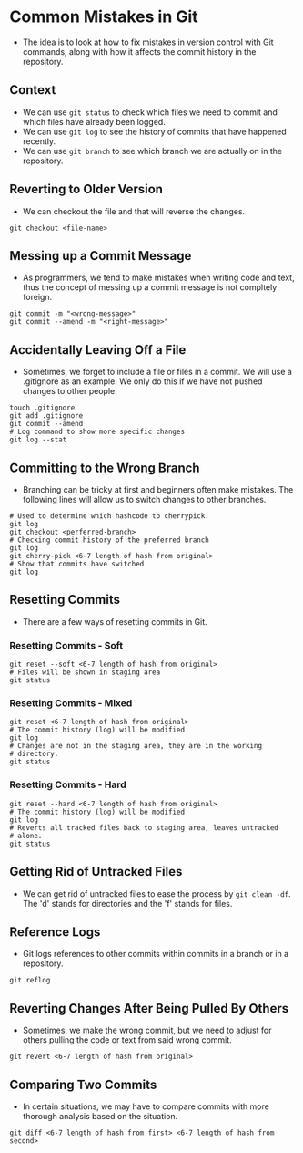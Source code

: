 # Common Mistakes in Git

- The idea is to look at how to fix mistakes in version control with Git commands, along with how it affects the commit history in the repository. 

## Context

- We can use ```git status``` to check which files we need to commit and which files have already been logged. 
- We can use ```git log``` to see the history of commits that have happened recently. 
- We can use ```git branch``` to see which branch we are actually on in the repository. 

## Reverting to Older Version

- We can checkout the file and that will reverse the changes. 
```shell
git checkout <file-name>
```
## Messing up a Commit Message

- As programmers, we tend to make mistakes when writing code and text, thus the concept of messing up a commit message is not compltely foreign.
```shell
git commit -m "<wrong-message>"
git commit --amend -m "<right-message>"
```

## Accidentally Leaving Off a File

- Sometimes, we forget to include a file or files in a commit. We will use a .gitignore as an example. We only do this if we have not pushed changes to other people. 
```shell
touch .gitignore
git add .gitignore
git commit --amend
# Log command to show more specific changes
git log --stat
```

## Committing to the Wrong Branch

- Branching can be tricky at first and beginners often make mistakes. The following lines will allow us to switch changes to other branches.
```shell
# Used to determine which hashcode to cherrypick. 
git log
git checkout <perferred-branch>
# Checking commit history of the preferred branch
git log
git cherry-pick <6-7 length of hash from original>
# Show that commits have switched
git log
```

## Resetting Commits

- There are a few ways of resetting commits in Git. 

### Resetting Commits - Soft
```shell
git reset --soft <6-7 length of hash from original>
# Files will be shown in staging area
git status
```

### Resetting Commits - Mixed

```shell
git reset <6-7 length of hash from original>
# The commit history (log) will be modified
git log
# Changes are not in the staging area, they are in the working
# directory. 
git status
```

### Resetting Commits - Hard

```shell
git reset --hard <6-7 length of hash from original>
# The commit history (log) will be modified
git log
# Reverts all tracked files back to staging area, leaves untracked
# alone.
git status 
```

## Getting Rid of Untracked Files

- We can get rid of untracked files to ease the process by ```git clean -df```. The 'd' stands for directories and the 'f' stands for files. 

## Reference Logs

- Git logs references to other commits within commits in a branch or in a repository. 
```shell
git reflog
```

## Reverting Changes After Being Pulled By Others

- Sometimes, we make the wrong commit, but we need to adjust for others pulling the code or text from said wrong commit. 

```shell
git revert <6-7 length of hash from original>
```

## Comparing Two Commits

- In certain situations, we may have to compare commits with more thorough analysis based on the situation. 

```shell
git diff <6-7 length of hash from first> <6-7 length of hash from second>
```

